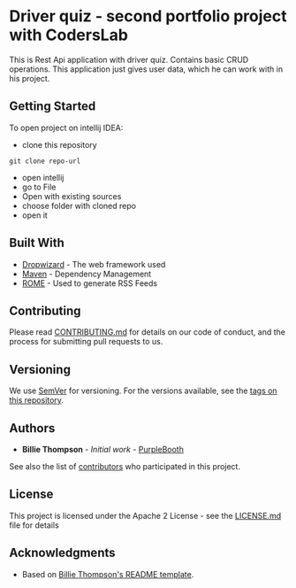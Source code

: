 # Driver quiz - second portfolio project with CodersLab

This is Rest Api application with driver quiz. Contains basic CRUD operations. This application just gives user data, which he can work with in his project.

## Getting Started

To open project on intellij IDEA:
 - clone this repository
 ```
 git clone repo-url
 ```
 - open intellij
 - go to File
 - Open with existing sources
 - choose folder with cloned repo
 - open it

## Built With

* [Dropwizard](http://www.dropwizard.io/1.0.2/docs/) - The web framework used
* [Maven](https://maven.apache.org/) - Dependency Management
* [ROME](https://rometools.github.io/rome/) - Used to generate RSS Feeds

## Contributing

Please read [CONTRIBUTING.md](CONTRIBUTING.md) for details on our code of conduct, and the process for submitting pull requests to us.

## Versioning

We use [SemVer](http://semver.org/) for versioning. For the versions available, see the [tags on this repository](https://github.com/your/project/tags). 

## Authors

* **Billie Thompson** - *Initial work* - [PurpleBooth](https://github.com/PurpleBooth)

See also the list of [contributors](https://github.com/your/project/contributors) who participated in this project.

## License

This project is licensed under the Apache 2 License - see the [LICENSE.md](LICENSE.md) file for details

## Acknowledgments

* Based on [Billie Thompson's README template](https://gist.github.com/PurpleBooth/109311bb0361f32d87a2).

